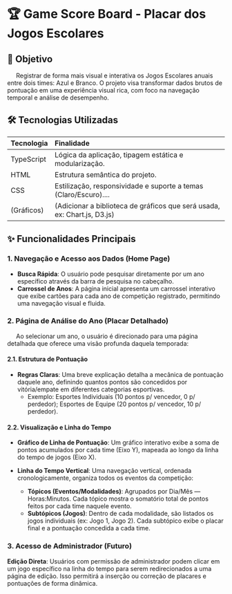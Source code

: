 # 🏆 Game Score Board - Placar dos Jogos Escolares

## 🚀 Objetivo

$\quad$ Registrar de forma mais visual e interativa os Jogos Escolares anuais entre dois times: Azul e Branco. O projeto visa transformar dados brutos de pontuação em uma experiência visual rica, com foco na navegação temporal e análise de desempenho.

## 🛠️ Tecnologias Utilizadas 

| Tecnologia | Finalidade |
| :--------- | :--------- |
| TypeScript | Lógica da aplicação, tipagem estática e modularização. | 
| HTML | Estrutura semântica do projeto. |
| CSS | Estilização, responsividade e suporte a temas (Claro/Escuro).... | 
| (Gráficos) | (Adicionar a biblioteca de gráficos que será usada, ex: Chart.js, D3.js) | 

## ✨ Funcionalidades Principais

### 1. Navegação e Acesso aos Dados (Home Page)
* **Busca Rápida**: O usuário pode pesquisar diretamente por um ano específico através da barra de pesquisa no cabeçalho.
* **Carrossel de Anos**: A página inicial apresenta um carrossel interativo que exibe cartões para cada ano de competição registrado, permitindo uma navegação visual e fluida.

### 2. Página de Análise do Ano (Placar Detalhado)

$\quad$ Ao selecionar um ano, o usuário é direcionado para uma página detalhada que oferece uma visão profunda daquela temporada:

#### 2.1. Estrutura de Pontuação

* **Regras Claras**: Uma breve explicação detalha a mecânica de pontuação daquele ano, definindo quantos pontos são concedidos por vitória/empate em diferentes categorias esportivas.
  * Exemplo: Esportes Individuais (10 pontos p/ vencedor, 0 p/ perdedor); Esportes de Equipe (20 pontos p/ vencedor, 10 p/ perdedor).

#### 2.2. Visualização e Linha do Tempo

* **Gráfico de Linha de Pontuação**: Um gráfico interativo exibe a soma de pontos acumulados por cada time (Eixo Y), mapeada ao longo da linha do tempo de jogos (Eixo X).

* **Linha do Tempo Vertical**: Uma navegação vertical, ordenada cronologicamente, organiza todos os eventos da competição:
  * **Tópicos (Eventos/Modalidades)**: Agrupados por Dia/Mês — Horas:Minutos. Cada tópico mostra o somatório total de pontos feitos por cada time naquele evento.
  * **Subtópicos (Jogos)**: Dentro de cada modalidade, são listados os jogos individuais (ex: Jogo 1, Jogo 2). Cada subtópico exibe o placar final e a pontuação concedida a cada time.

### 3. Acesso de Administrador (Futuro)

**Edição Direta**: Usuários com permissão de administrador podem clicar em um jogo específico na linha do tempo para serem redirecionados a uma página de edição. Isso permitirá a inserção ou correção de placares e pontuações de forma dinâmica.
